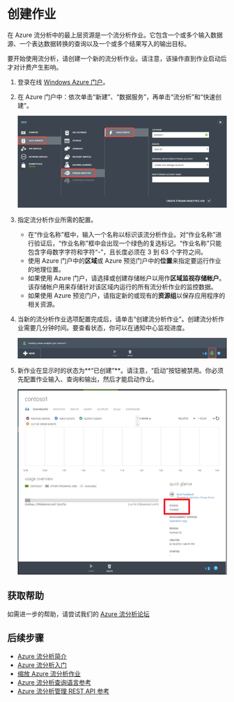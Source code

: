 <properties 
	pageTitle="创建作业 | Windows Azure" 
	description="添加作业的学习路径段。"
	documentationCenter=""
	services="stream-analytics"
	authors="jeffstokes72" 
	manager="paulettm" 
	editor="cgronlun"/>

<tags 
	ms.service="stream-analytics" 
	ms.date="09/29/2015" 
	wacn.date="11/12/2015"/>

# 创建作业

在 Azure 流分析中的最上层资源是一个流分析作业。它包含一个或多个输入数据源、一个表达数据转换的查询以及一个或多个结果写入的输出目标。

要开始使用流分析，请创建一个新的流分析作业。请注意，该操作直到作业启动后才对计费产生影响。

1.  登录在线 [Windows Azure 门户](http://manage.windowsazure.cn)。
2.  在 Azure 门户中：依次单击“新建”、“数据服务”，再单击“流分析”和“快速创建”。

    ![快速创建向导](./media/stream-analytics-create-a-job/1-stream-analytics-create-a-job.png)

3.  指定流分析作业所需的配置。
	- 在“作业名称”框中，输入一个名称以标识该流分析作业。对“作业名称”进行验证后，“作业名称”框中会出现一个绿色的复选标记。“作业名称”只能包含字母数字字符和字符“-”，且长度必须在 3 到 63 个字符之间。
	- 使用 Azure 门户中的**区域**或 Azure 预览门户中的**位置**来指定要运行作业的地理位置。
	- 如果使用 Azure 门户，请选择或创建存储帐户以用作**区域监视存储帐户**。该存储帐户用来存储针对该区域内运行的所有流分析作业的监控数据。
	- 如果使用 Azure 预览门户，请指定新的或现有的**资源组**以保存应用程序的相关资源。

4.  当新的流分析作业选项配置完成后，请单击“创建流分析作业”。创建流分析作业需要几分钟时间。要查看状态，你可以在通知中心监视进度。

    ![通知中心](./media/stream-analytics-create-a-job/2-stream-analytics-create-a-job.png)

5.  新作业在显示时的状态为**“已创建”**。请注意，“启动”按钮被禁用。你必须先配置作业输入、查询和输出，然后才能启动作业。

    ![作业状态](./media/stream-analytics-create-a-job/3-stream-analytics-create-a-job.png)

## 获取帮助
如需进一步的帮助，请尝试我们的 [Azure 流分析论坛](https://social.msdn.microsoft.com/Forums/zh-CN/home?forum=AzureStreamAnalytics)

## 后续步骤

- [Azure 流分析简介](/documentation/articles/stream-analytics-introduction)
- [Azure 流分析入门](/documentation/articles/stream-analytics-get-started)
- [缩放 Azure 流分析作业](/documentation/articles/stream-analytics-scale-jobs)
- [Azure 流分析查询语言参考](https://msdn.microsoft.com/zh-cn/library/azure/dn834998.aspx)
- [Azure 流分析管理 REST API 参考](https://msdn.microsoft.com/zh-cn/library/azure/dn835031.aspx)

<!---HONumber=79-->